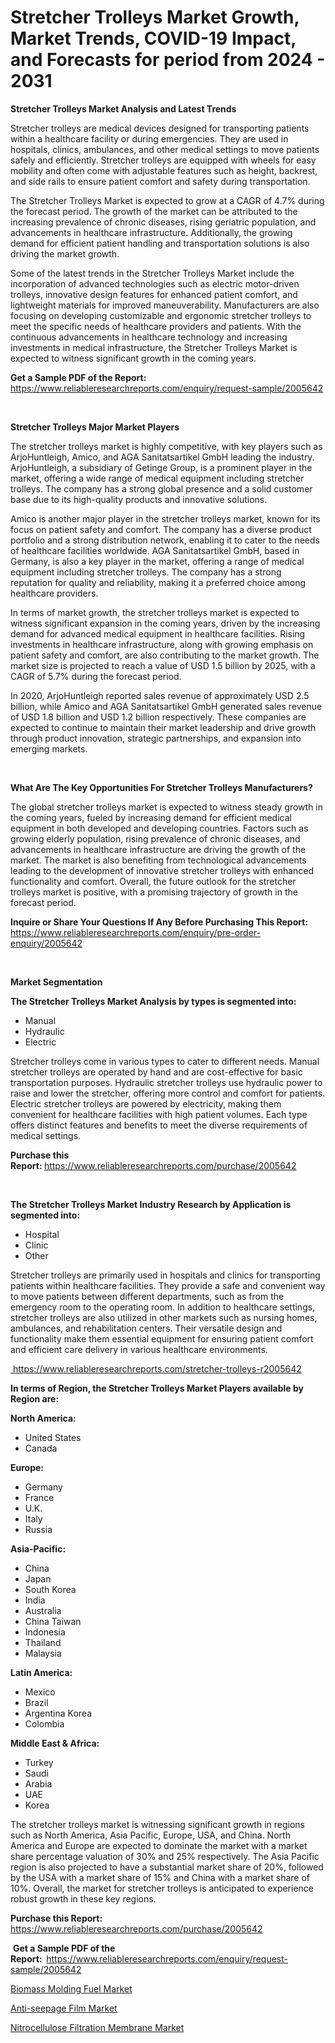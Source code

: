 <p><h1>Stretcher Trolleys Market Growth, Market Trends, COVID-19 Impact, and Forecasts for period from 2024 - 2031</h1></p><p><strong>Stretcher Trolleys Market Analysis and Latest Trends</strong></p>
<p><p>Stretcher trolleys are medical devices designed for transporting patients within a healthcare facility or during emergencies. They are used in hospitals, clinics, ambulances, and other medical settings to move patients safely and efficiently. Stretcher trolleys are equipped with wheels for easy mobility and often come with adjustable features such as height, backrest, and side rails to ensure patient comfort and safety during transportation.</p><p>The Stretcher Trolleys Market is expected to grow at a CAGR of 4.7% during the forecast period. The growth of the market can be attributed to the increasing prevalence of chronic diseases, rising geriatric population, and advancements in healthcare infrastructure. Additionally, the growing demand for efficient patient handling and transportation solutions is also driving the market growth.</p><p>Some of the latest trends in the Stretcher Trolleys Market include the incorporation of advanced technologies such as electric motor-driven trolleys, innovative design features for enhanced patient comfort, and lightweight materials for improved maneuverability. Manufacturers are also focusing on developing customizable and ergonomic stretcher trolleys to meet the specific needs of healthcare providers and patients. With the continuous advancements in healthcare technology and increasing investments in medical infrastructure, the Stretcher Trolleys Market is expected to witness significant growth in the coming years.</p></p>
<p><strong>Get a Sample PDF of the Report:&nbsp;</strong> <a href="https://www.reliableresearchreports.com/enquiry/request-sample/2005642">https://www.reliableresearchreports.com/enquiry/request-sample/2005642</a></p>
<p>&nbsp;</p>
<p><strong>Stretcher Trolleys Major Market Players</strong></p>
<p><p>The stretcher trolleys market is highly competitive, with key players such as ArjoHuntleigh, Amico, and AGA Sanitatsartikel GmbH leading the industry. ArjoHuntleigh, a subsidiary of Getinge Group, is a prominent player in the market, offering a wide range of medical equipment including stretcher trolleys. The company has a strong global presence and a solid customer base due to its high-quality products and innovative solutions. </p><p>Amico is another major player in the stretcher trolleys market, known for its focus on patient safety and comfort. The company has a diverse product portfolio and a strong distribution network, enabling it to cater to the needs of healthcare facilities worldwide. AGA Sanitatsartikel GmbH, based in Germany, is also a key player in the market, offering a range of medical equipment including stretcher trolleys. The company has a strong reputation for quality and reliability, making it a preferred choice among healthcare providers.</p><p>In terms of market growth, the stretcher trolleys market is expected to witness significant expansion in the coming years, driven by the increasing demand for advanced medical equipment in healthcare facilities. Rising investments in healthcare infrastructure, along with growing emphasis on patient safety and comfort, are also contributing to the market growth. The market size is projected to reach a value of USD 1.5 billion by 2025, with a CAGR of 5.7% during the forecast period.</p><p>In 2020, ArjoHuntleigh reported sales revenue of approximately USD 2.5 billion, while Amico and AGA Sanitatsartikel GmbH generated sales revenue of USD 1.8 billion and USD 1.2 billion respectively. These companies are expected to continue to maintain their market leadership and drive growth through product innovation, strategic partnerships, and expansion into emerging markets.</p></p>
<p>&nbsp;</p>
<p><strong>What Are The Key Opportunities For Stretcher Trolleys Manufacturers?</strong></p>
<p><p>The global stretcher trolleys market is expected to witness steady growth in the coming years, fueled by increasing demand for efficient medical equipment in both developed and developing countries. Factors such as growing elderly population, rising prevalence of chronic diseases, and advancements in healthcare infrastructure are driving the growth of the market. The market is also benefiting from technological advancements leading to the development of innovative stretcher trolleys with enhanced functionality and comfort. Overall, the future outlook for the stretcher trolleys market is positive, with a promising trajectory of growth in the forecast period.</p></p>
<p><strong>Inquire or Share Your Questions If Any Before Purchasing This Report:</strong> <a href="https://www.reliableresearchreports.com/enquiry/pre-order-enquiry/2005642">https://www.reliableresearchreports.com/enquiry/pre-order-enquiry/2005642</a></p>
<p>&nbsp;</p>
<p><strong>Market Segmentation</strong></p>
<p><strong>The Stretcher Trolleys Market Analysis by types is segmented into:</strong></p>
<p><ul><li>Manual</li><li>Hydraulic</li><li>Electric</li></ul></p>
<p><p>Stretcher trolleys come in various types to cater to different needs. Manual stretcher trolleys are operated by hand and are cost-effective for basic transportation purposes. Hydraulic stretcher trolleys use hydraulic power to raise and lower the stretcher, offering more control and comfort for patients. Electric stretcher trolleys are powered by electricity, making them convenient for healthcare facilities with high patient volumes. Each type offers distinct features and benefits to meet the diverse requirements of medical settings.</p></p>
<p><strong>Purchase this Report:&nbsp;</strong><a href="https://www.reliableresearchreports.com/purchase/2005642">https://www.reliableresearchreports.com/purchase/2005642</a></p>
<p>&nbsp;</p>
<p><strong>The Stretcher Trolleys Market Industry Research by Application is segmented into:</strong></p>
<p><ul><li>Hospital</li><li>Clinic</li><li>Other</li></ul></p>
<p><p>Stretcher trolleys are primarily used in hospitals and clinics for transporting patients within healthcare facilities. They provide a safe and convenient way to move patients between different departments, such as from the emergency room to the operating room. In addition to healthcare settings, stretcher trolleys are also utilized in other markets such as nursing homes, ambulances, and rehabilitation centers. Their versatile design and functionality make them essential equipment for ensuring patient comfort and efficient care delivery in various healthcare environments.</p></p>
<p><a href="https://www.reliableresearchreports.com/stretcher-trolleys-r2005642">&nbsp;https://www.reliableresearchreports.com/stretcher-trolleys-r2005642</a></p>
<p><strong>In terms of Region, the Stretcher Trolleys Market Players available by Region are:</strong></p>
<p>
    <p> <strong> North America: </strong>
        <ul>
            <li>United States</li>
            <li>Canada</li>
        </ul>
        </p> 
    <p> <strong> Europe: </strong>
        <ul>
            <li>Germany</li>
            <li>France</li>
            <li>U.K.</li>
            <li>Italy</li>
            <li>Russia</li>
        </ul>
        </p> 
    <p> <strong> Asia-Pacific: </strong>
        <ul>
            <li>China</li>
            <li>Japan</li>
            <li>South Korea</li>
            <li>India</li>
            <li>Australia</li>
            <li>China Taiwan</li>
            <li>Indonesia</li>
            <li>Thailand</li>
            <li>Malaysia</li>
        </ul>
        </p> 
    <p> <strong> Latin America: </strong>
        <ul>
            <li>Mexico</li>
            <li>Brazil</li>
            <li>Argentina Korea</li>
            <li>Colombia</li>
        </ul>
        </p> 
    <p> <strong> Middle East & Africa: </strong>
        <ul>
            <li>Turkey</li>
            <li>Saudi</li>
            <li>Arabia</li>
            <li>UAE</li>
            <li>Korea</li>
        </ul>
    </p>
    </p>
<p><p>The stretcher trolleys market is witnessing significant growth in regions such as North America, Asia Pacific, Europe, USA, and China. North America and Europe are expected to dominate the market with a market share percentage valuation of 30% and 25% respectively. The Asia Pacific region is also projected to have a substantial market share of 20%, followed by the USA with a market share of 15% and China with a market share of 10%. Overall, the market for stretcher trolleys is anticipated to experience robust growth in these key regions.</p></p>
<p><strong>Purchase this Report: </strong><a href="https://www.reliableresearchreports.com/purchase/2005642">https://www.reliableresearchreports.com/purchase/2005642</a></p>
<p>&nbsp;<strong>Get a Sample PDF of the Report:&nbsp;&nbsp;</strong><a href="https://www.reliableresearchreports.com/enquiry/request-sample/2005642">https://www.reliableresearchreports.com/enquiry/request-sample/2005642</a></p>
<p><strong></strong></p>
<p><p><a href="https://silk-columnist-571.notion.site/Decoding-Biomass-Molding-Fuel-Market-Metrics-Market-Share-Trends-and-Growth-Patterns-0a7848016877419a8dbff2dea78e9eb1">Biomass Molding Fuel Market</a></p><p><a href="https://cat-emmental-94b.notion.site/Anti-seepage-Film-Market-Trends-and-Market-Analysis-forecasted-for-period-2024-2031-c74b8174bdfc4074b18dd3a17a3c1328">Anti-seepage Film Market</a></p><p><a href="https://issuu.com/reportprime-2/docs/nitrocellulose-filtration-membrane-market-size-203">Nitrocellulose Filtration Membrane Market</a></p></p>